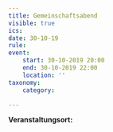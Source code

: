 ```yaml
---
title: Gemeinschaftsabend
visible: true
ics: 
date: 30-10-19
rule: 
event:
	start: 30-10-2019 20:00
	end: 30-10-2019 22:00
	location: ''
taxonomy:
	category: 

---
```




**Veranstaltungsort:** 

